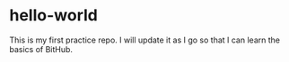 hello-world
===========

This is my first practice repo. I will update it as I go so that I can learn the basics of BitHub.

